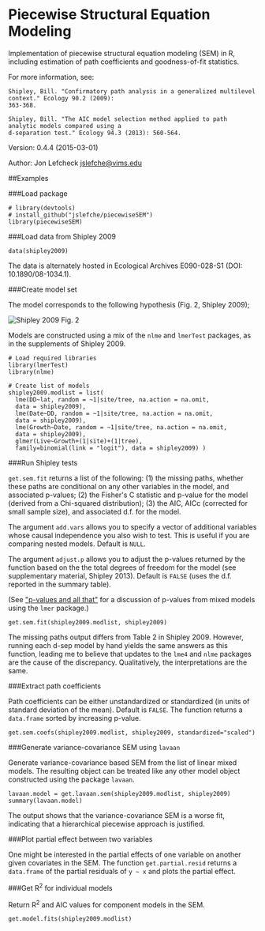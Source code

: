 # Piecewise Structural Equation Modeling

  Implementation of piecewise structural equation modeling (SEM) in R, including estimation of path coefficients and goodness-of-fit statistics. 
  
  For more information, see: 

    Shipley, Bill. "Confirmatory path analysis in a generalized multilevel context." Ecology 90.2 (2009): 
    363-368.

    Shipley, Bill. "The AIC model selection method applied to path analytic models compared using a 
    d-separation test." Ecology 94.3 (2013): 560-564.

Version: 0.4.4 (2015-03-01)

Author: Jon Lefcheck <jslefche@vims.edu>

##Examples

###Load package

```
# library(devtools)
# install_github("jslefche/piecewiseSEM")
library(piecewiseSEM)
```

###Load data from Shipley 2009

```
data(shipley2009)
```
The data is alternately hosted in Ecological Archives E090-028-S1 (DOI: 10.1890/08-1034.1).

###Create model set

The model corresponds to the following hypothesis (Fig. 2, Shipley 2009);

![Shipley 2009 Fig. 2](http://www.esajournals.org/na101/home/literatum/publisher/esa/journals/content/ecol/2009/00129658-90.2/08-1034.1/production/images/large/i0012-9658-90-2-363-f02.jpeg)

Models are constructed using a mix of the `nlme` and `lmerTest` packages, as in the supplements of Shipley 2009. 

```
# Load required libraries
library(lmerTest)
library(nlme)

# Create list of models 
shipley2009.modlist = list(
  lme(DD~lat, random = ~1|site/tree, na.action = na.omit, 
  data = shipley2009),
  lme(Date~DD, random = ~1|site/tree, na.action = na.omit, 
  data = shipley2009),
  lme(Growth~Date, random = ~1|site/tree, na.action = na.omit, 
  data = shipley2009),
  glmer(Live~Growth+(1|site)+(1|tree), 
  family=binomial(link = "logit"), data = shipley2009) )
```


###Run Shipley tests

`get.sem.fit` returns a list of the following:
(1) the missing paths, whether these paths are conditional on any other variables in the model, and associated p-values;
(2) the Fisher's C statistic and p-value for the model (derived from a Chi-squared distribution);
(3) the AIC, AICc (corrected for small sample size), and associated d.f. for the model.

The argument `add.vars` allows you to specify a vector of additional variables whose causal independence you also wish to test. This is useful if you are comparing nested models. Default is `NULL`.

The argument `adjust.p` allows you to adjust the p-values returned by the function based on the the total degrees of freedom for the model (see supplementary material, Shipley 2013). Default is `FALSE` (uses the d.f. reported in the summary table).

(See ["p-values and all that"](https://stat.ethz.ch/pipermail/r-help/2006-May/094765.html) for a discussion of p-values from mixed models using the `lmer` package.)

```
get.sem.fit(shipley2009.modlist, shipley2009)
```

The missing paths output differs from Table 2 in Shipley 2009. However, running each d-sep model by hand yields the same answers as this function, leading me to believe that updates to the `lme4` and `nlme` packages are the cause of the discrepancy. Qualitatively, the interpretations are the same.

###Extract path coefficients

Path coefficients can be either unstandardized or standardized (in units of standard deviation of the mean). Default is `FALSE`. The function returns a `data.frame` sorted by increasing p-value.

```
get.sem.coefs(shipley2009.modlist, shipley2009, standardized="scaled")
```

###Generate variance-covariance SEM using `lavaan`

Generate variance-covariance based SEM from the list of linear mixed models. The resulting object can be treated like any other model object constructed using the package `lavaan`.

```
lavaan.model = get.lavaan.sem(shipley2009.modlist, shipley2009)
summary(lavaan.model)
```
The output shows that the variance-covariance SEM is a worse fit, indicating that a hierarchical piecewise approach is justified.

###Plot partial effect between two variables

One might be interested in the partial effects of one variable on another given covariates in the SEM. The function `get.partial.resid` returns a `data.frame` of the partial residuals of `y ~ x` and plots the partial effect.

###Get R<sup>2</sup> for individual models 

Return R<sup>2</sup> and AIC values for component models in the SEM.

```
get.model.fits(shipley2009.modlist)
```
